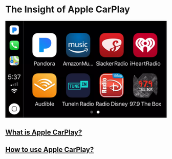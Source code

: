 # The Insight of Apple CarPlay

![Carplay](image/carplay3-5a6fb169eb97de0037164610.png)

## [What is Apple CarPlay?](https://xuniong123-jinchao.github.io/EDCI-337-Project4/introduction.html)

## [How to use Apple CarPlay?](https://xuniong123-jinchao.github.io/EDCI-337-Project4/use.html)
